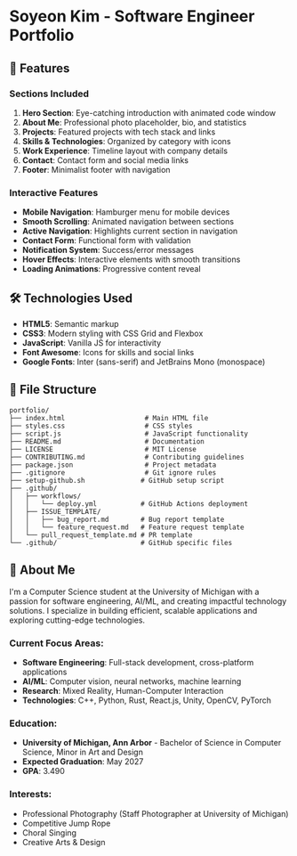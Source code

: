 # Soyeon Kim - Software Engineer Portfolio

## 🚀 Features

### Sections Included

1. **Hero Section**: Eye-catching introduction with animated code window
2. **About Me**: Professional photo placeholder, bio, and statistics
3. **Projects**: Featured projects with tech stack and links
4. **Skills & Technologies**: Organized by category with icons
5. **Work Experience**: Timeline layout with company details
6. **Contact**: Contact form and social media links
7. **Footer**: Minimalist footer with navigation

### Interactive Features

- **Mobile Navigation**: Hamburger menu for mobile devices
- **Smooth Scrolling**: Animated navigation between sections
- **Active Navigation**: Highlights current section in navigation
- **Contact Form**: Functional form with validation
- **Notification System**: Success/error messages
- **Hover Effects**: Interactive elements with smooth transitions
- **Loading Animations**: Progressive content reveal

## 🛠️ Technologies Used

- **HTML5**: Semantic markup
- **CSS3**: Modern styling with CSS Grid and Flexbox
- **JavaScript**: Vanilla JS for interactivity
- **Font Awesome**: Icons for skills and social links
- **Google Fonts**: Inter (sans-serif) and JetBrains Mono (monospace)

## 📁 File Structure

```
portfolio/
├── index.html                    # Main HTML file
├── styles.css                    # CSS styles
├── script.js                     # JavaScript functionality
├── README.md                     # Documentation
├── LICENSE                       # MIT License
├── CONTRIBUTING.md               # Contributing guidelines
├── package.json                  # Project metadata
├── .gitignore                    # Git ignore rules
├── setup-github.sh              # GitHub setup script
├── .github/
│   ├── workflows/
│   │   └── deploy.yml           # GitHub Actions deployment
│   ├── ISSUE_TEMPLATE/
│   │   ├── bug_report.md        # Bug report template
│   │   └── feature_request.md   # Feature request template
│   └── pull_request_template.md # PR template
└── .github/                     # GitHub specific files
```

## 🎨 About Me

I'm a Computer Science student at the University of Michigan with a passion for software engineering, AI/ML, and creating impactful technology solutions. I specialize in building efficient, scalable applications and exploring cutting-edge technologies.

### Current Focus Areas:

- **Software Engineering**: Full-stack development, cross-platform applications
- **AI/ML**: Computer vision, neural networks, machine learning
- **Research**: Mixed Reality, Human-Computer Interaction
- **Technologies**: C++, Python, Rust, React.js, Unity, OpenCV, PyTorch

### Education:

- **University of Michigan, Ann Arbor** - Bachelor of Science in Computer Science, Minor in Art and Design
- **Expected Graduation**: May 2027
- **GPA**: 3.490

### Interests:

- Professional Photography (Staff Photographer at University of Michigan)
- Competitive Jump Rope
- Choral Singing
- Creative Arts & Design
